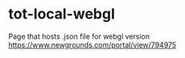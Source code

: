 # tot-local-webgl
Page that hosts .json file for webgl version
https://www.newgrounds.com/portal/view/794975
